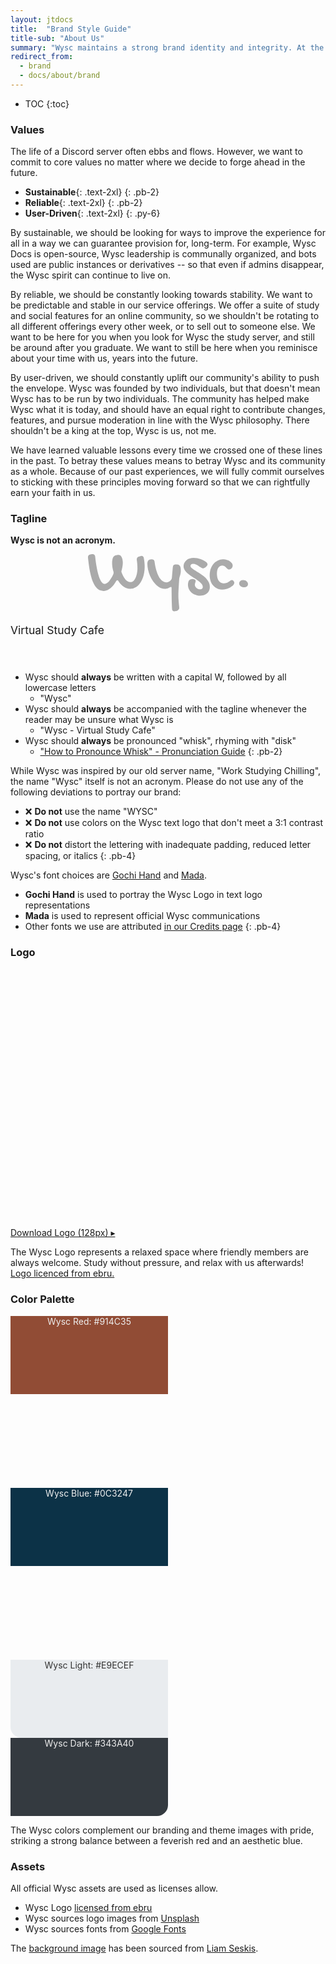 ```yaml
---
layout: jtdocs
title:  "Brand Style Guide"
title-sub: "About Us"
summary: "Wysc maintains a strong brand identity and integrity. At the intersection of rigorous and relaxed, explorative yet casual, we balance two extremes to provide a flexible, laid-back experience where you can pursue your studies while also taking care of yourself."
redirect_from:
  - brand
  - docs/about/brand
---
```


* TOC
{:toc}


### Values

The life of a Discord server often ebbs and flows. However, we want to commit to core values no matter where we decide to forge ahead in the future.

- **Sustainable**{: .text-2xl}
  {: .pb-2}
- **Reliable**{: .text-2xl}
  {: .pb-2}
- **User-Driven**{: .text-2xl}
{: .py-6}

By sustainable, we should be looking for ways to improve the experience for all in a way we can guarantee provision for, long-term. For example, Wysc Docs is open-source, Wysc leadership is communally organized, and bots used are public instances or derivatives -- so that even if admins disappear, the Wysc spirit can continue to live on.

By reliable, we should be constantly looking towards stability. We want to be predictable and stable in our service offerings. We offer a suite of study and social features for an online community, so we shouldn't be rotating to all different offerings every other week, or to sell out to someone else. We want to be here for you when you look for Wysc the study server, and still be around after you graduate. We want to still be here when you reminisce about your time with us, years into the future.

By user-driven, we should constantly uplift our community's ability to push the envelope. Wysc was founded by two individuals, but that doesn't mean Wysc has to be run by two individuals. The community has helped make Wysc what it is today, and should have an equal right to contribute changes, features, and pursue moderation in line with the Wysc philosophy. There shouldn't be a king at the top, Wysc is us, not me.

We have learned valuable lessons every time we crossed one of these lines in the past. To betray these values means to betray Wysc and its community as a whole. Because of our past experiences, we will fully commit ourselves to sticking with these principles moving forward so that we can rightfully earn your faith in us.


### Tagline

**Wysc is not an acronym.**

<div class="w-full pt-2 text-center" style="padding-bottom:3em;">
<svg width="16rem" height="auto" viewBox="0 0 225.538 80.616" xmlns="http://www.w3.org/2000/svg" style="display:inherit;max-width:85%;margin-left:auto;margin-right:auto;margin-bottom:0.15em;">
<g id="svgGroup" stroke-linecap="round" fill-rule="evenodd" font-size="9pt" stroke="none" stroke-width="0mm" fill="#aaa" style="stroke:none;stroke-width:0mm;fill:#aaa;">
<path d="M 0.001 5.03 L 0.001 4.298 A 4.281 4.281 0 0 1 0.275 2.714 Q 0.747 1.52 2.033 0.916 A 5.901 5.901 0 0 1 3.37 0.489 L 5.469 0.098 Q 5.759 0.016 5.996 0.003 A 1.573 1.573 0 0 1 6.08 0.001 L 6.592 0.001 Q 9.471 0.001 10.069 3.193 A 7.79 7.79 0 0 1 10.108 3.419 Q 10.303 5.079 10.596 7.618 A 132.614 132.614 0 0 0 10.932 10.279 A 173.878 173.878 0 0 0 11.353 13.184 A 201.431 201.431 0 0 0 11.854 16.285 A 233.101 233.101 0 0 0 12.427 19.532 Q 13.038 22.852 13.819 26.051 A 74.242 74.242 0 0 0 15.217 31.038 A 65.949 65.949 0 0 0 15.577 32.13 A 35.642 35.642 0 0 0 16.614 34.84 A 26.748 26.748 0 0 0 17.774 37.208 A 16.863 16.863 0 0 0 18.843 38.901 Q 19.602 39.951 20.435 40.699 A 5.404 5.404 0 0 0 21.698 41.56 A 4.295 4.295 0 0 0 23.585 41.993 A 4.419 4.419 0 0 0 25.178 41.685 A 5.885 5.885 0 0 0 26.05 41.26 A 11.557 11.557 0 0 0 27.443 40.29 A 14.92 14.92 0 0 0 28.516 39.332 A 21.992 21.992 0 0 0 30.288 37.364 A 25.536 25.536 0 0 0 30.86 36.622 Q 31.983 35.108 32.911 33.546 Q 33.839 31.983 34.595 30.543 A 40.457 40.457 0 0 0 35.118 29.514 Q 35.517 28.699 35.792 28.028 Q 36.085 27.1 36.085 26.319 A 6.293 6.293 0 0 0 36.036 25.538 A 8.313 8.313 0 0 0 35.956 25.03 A 10.159 10.159 0 0 0 35.889 24.708 Q 34.962 21.68 34.473 18.653 A 38.101 38.101 0 0 1 34.054 14.678 A 46.823 46.823 0 0 1 33.985 12.11 A 24.038 24.038 0 0 1 34.327 8.057 A 13.566 13.566 0 0 1 35.068 5.363 A 11.963 11.963 0 0 1 35.499 4.395 A 4.031 4.031 0 0 1 36.503 3.128 A 4.897 4.897 0 0 1 36.817 2.882 Q 37.696 2.247 38.746 1.856 A 10.877 10.877 0 0 1 40.943 1.295 A 16.285 16.285 0 0 1 42.147 1.159 A 12.568 12.568 0 0 1 43.067 1.124 A 4.814 4.814 0 0 1 44.304 1.278 A 4.179 4.179 0 0 1 45.02 1.539 A 3.561 3.561 0 0 1 45.983 2.218 A 4.956 4.956 0 0 1 46.583 2.93 A 11.418 11.418 0 0 1 48.433 6.863 A 13.138 13.138 0 0 1 48.511 7.178 A 21.088 21.088 0 0 1 49.073 12.012 A 30.747 30.747 0 0 1 48.644 17.064 A 33.926 33.926 0 0 1 48.585 17.408 Q 48.096 20.167 47.413 22.901 A 3.271 3.271 0 0 0 47.078 24.184 A 3.889 3.889 0 0 0 47.071 24.415 A 2.836 2.836 0 0 0 47.116 24.909 A 3.598 3.598 0 0 0 47.193 25.245 A 11.164 11.164 0 0 0 47.328 25.693 Q 47.405 25.929 47.498 26.187 A 18.235 18.235 0 0 0 47.51 26.221 A 49.005 49.005 0 0 0 49.148 29.999 A 55.027 55.027 0 0 0 49.586 30.885 A 23.67 23.67 0 0 0 51.771 34.427 A 21.342 21.342 0 0 0 52.344 35.157 A 14.695 14.695 0 0 0 55.2 37.842 A 13.553 13.553 0 0 0 55.86 38.282 A 8.077 8.077 0 0 0 59.765 39.488 A 9.817 9.817 0 0 0 60.303 39.503 A 5.011 5.011 0 0 0 63.41 38.415 A 7.14 7.14 0 0 0 64.258 37.647 A 13.742 13.742 0 0 0 66.058 35.251 A 18.286 18.286 0 0 0 67.213 32.96 A 29.181 29.181 0 0 0 68.667 28.524 A 34.203 34.203 0 0 0 69.044 26.783 A 36.566 36.566 0 0 0 69.589 22.726 A 30.689 30.689 0 0 0 69.678 20.411 Q 69.678 17.188 69.434 14.063 A 93.672 93.672 0 0 0 69.113 10.702 A 73.404 73.404 0 0 0 68.799 8.301 A 1.343 1.343 0 0 1 68.708 7.935 A 1.226 1.226 0 0 1 68.702 7.813 L 68.702 7.325 Q 68.702 5.158 70.507 4.057 A 5.992 5.992 0 0 1 71.68 3.516 L 73.878 2.784 Q 74.805 2.491 75.587 2.491 A 3.026 3.026 0 0 1 77.034 2.822 Q 78.198 3.444 78.617 5.236 A 7.561 7.561 0 0 1 78.712 5.714 Q 79.249 8.741 79.566 11.768 A 58.03 58.03 0 0 1 79.883 17.823 A 48.902 48.902 0 0 1 79.168 26.316 A 42.668 42.668 0 0 1 78.37 29.932 A 39.042 39.042 0 0 1 76.424 35.544 A 30.862 30.862 0 0 1 74.146 39.82 A 24.11 24.11 0 0 1 70.781 44.008 A 20.109 20.109 0 0 1 67.725 46.485 Q 64.014 48.926 59.571 48.926 A 15.605 15.605 0 0 1 53.846 47.801 A 20.633 20.633 0 0 1 50.831 46.314 A 19.74 19.74 0 0 1 46.768 43.056 Q 45.16 41.399 43.686 39.238 A 36.596 36.596 0 0 1 42.872 37.989 A 4.166 4.166 0 0 0 42.541 37.464 Q 41.982 36.719 41.309 36.719 A 1.176 1.176 0 0 0 40.605 36.967 Q 40.222 37.247 39.875 37.846 A 5.339 5.339 0 0 0 39.796 37.989 Q 38.087 41.016 36.036 43.58 A 30.231 30.231 0 0 1 33.135 46.737 A 25.845 25.845 0 0 1 31.69 47.999 A 20.097 20.097 0 0 1 28.328 50.217 A 17.669 17.669 0 0 1 26.905 50.88 A 13.258 13.258 0 0 1 22.589 51.885 A 12.541 12.541 0 0 1 21.876 51.905 A 12.794 12.794 0 0 1 17.523 51.182 A 11.598 11.598 0 0 1 14.674 49.683 A 18.792 18.792 0 0 1 10.803 45.925 A 23.374 23.374 0 0 1 9.302 43.751 A 36.517 36.517 0 0 1 6.798 38.82 A 45.939 45.939 0 0 1 5.469 35.23 A 90.036 90.036 0 0 1 2.857 25.22 Q 1.807 20.02 1.148 14.796 A 596.591 596.591 0 0 1 0.532 9.742 A 481.968 481.968 0 0 1 0.001 5.03 Z M 103.281 48.065 A 12.671 12.671 0 0 0 107.813 48.926 Q 109.766 48.926 111.524 48.487 A 11.644 11.644 0 0 0 112.618 48.155 A 13.332 13.332 0 0 0 114.991 47.022 A 8.928 8.928 0 0 1 115.292 46.845 Q 115.52 46.716 115.727 46.62 A 4.214 4.214 0 0 1 116.114 46.461 A 5.167 5.167 0 0 1 116.207 46.429 Q 116.484 46.338 116.693 46.306 A 1.364 1.364 0 0 1 116.895 46.29 A 1.518 1.518 0 0 1 116.937 46.29 Q 117.08 46.294 117.198 46.326 A 0.653 0.653 0 0 1 117.628 46.656 A 1.116 1.116 0 0 1 117.705 46.845 Q 117.823 47.218 117.823 47.901 L 117.823 50.782 A 190.712 190.712 0 0 0 117.828 52.098 Q 117.832 52.788 117.842 53.542 A 334.234 334.234 0 0 0 117.872 55.445 Q 117.921 58.106 117.945 61.207 A 247.85 247.85 0 0 0 118.067 67.31 A 1490.122 1490.122 0 0 0 118.165 70.228 A 1243.533 1243.533 0 0 0 118.262 72.974 A 156.532 156.532 0 0 0 118.328 74.559 Q 118.363 75.312 118.404 75.986 A 77.888 77.888 0 0 0 118.507 77.491 Q 118.545 78.05 118.686 78.521 A 3.247 3.247 0 0 0 119.361 79.761 A 2.429 2.429 0 0 0 120.474 80.486 A 3.053 3.053 0 0 0 121.387 80.616 A 11.505 11.505 0 0 0 121.751 80.61 A 10.215 10.215 0 0 0 124.171 80.25 A 9.557 9.557 0 0 0 125.185 79.908 A 7.454 7.454 0 0 0 126.466 79.249 A 6.585 6.585 0 0 0 127.064 78.811 A 5.272 5.272 0 0 0 128.028 77.784 A 3.665 3.665 0 0 0 128.181 77.549 A 2.927 2.927 0 0 0 128.614 76.026 A 7.081 7.081 0 0 0 128.612 75.849 Q 128.598 75.291 128.502 74.243 A 77.497 77.497 0 0 0 128.419 73.389 A 220.055 220.055 0 0 1 128.363 72.842 Q 128.279 72.004 128.191 71.062 A 392.427 392.427 0 0 1 128.004 68.995 A 295.861 295.861 0 0 1 127.895 67.736 A 335.578 335.578 0 0 1 127.589 63.795 A 79.334 79.334 0 0 1 127.442 61.188 A 61.596 61.596 0 0 1 127.393 58.79 L 127.393 56.446 A 49.828 49.828 0 0 1 127.398 55.763 A 58.699 58.699 0 0 1 127.442 54.176 Q 127.468 53.54 127.501 52.815 A 436.124 436.124 0 0 1 127.564 51.466 A 267.696 267.696 0 0 1 127.615 50.462 Q 127.642 49.932 127.675 49.345 A 510.406 510.406 0 0 1 127.759 47.852 A 452.248 452.248 0 0 1 127.843 46.457 Q 127.888 45.717 127.941 44.894 A 886.546 886.546 0 0 1 128.077 42.799 A 873.284 873.284 0 0 0 128.204 40.845 Q 128.348 38.578 128.516 35.792 A 16.74 16.74 0 0 1 128.634 34.574 A 13.368 13.368 0 0 1 128.98 32.838 Q 129.346 31.495 129.761 30.103 A 29.716 29.716 0 0 0 130.011 29.214 A 34.977 34.977 0 0 0 130.494 27.125 Q 130.677 26.207 130.755 25.102 A 24.564 24.564 0 0 0 130.811 23.389 A 34.459 34.459 0 0 0 130.791 22.177 Q 130.761 21.329 130.687 20.591 A 16.101 16.101 0 0 0 130.494 19.215 Q 130.176 17.53 129.444 16.48 Q 128.712 15.43 127.54 14.967 A 5.475 5.475 0 0 0 127.181 14.839 Q 126.121 14.503 124.708 14.503 A 18.932 18.932 0 0 0 123.936 14.518 Q 123.465 14.537 123.059 14.581 A 8.278 8.278 0 0 0 122.291 14.698 A 3.889 3.889 0 0 0 121.578 14.913 A 2.797 2.797 0 0 0 120.753 15.43 A 2.876 2.876 0 0 0 120.18 16.17 A 3.984 3.984 0 0 0 119.874 16.895 Q 119.581 17.823 119.483 19.288 A 856.741 856.741 0 0 1 118.873 26.002 A 281.309 281.309 0 0 0 118.311 32.813 Q 118.261 33.266 118.191 33.668 A 9.976 9.976 0 0 1 118.043 34.376 A 3.385 3.385 0 0 1 118.031 34.422 Q 117.937 34.774 117.761 35.138 A 5.542 5.542 0 0 1 117.383 35.792 A 11.714 11.714 0 0 1 116.854 36.476 A 9.782 9.782 0 0 1 114.161 38.746 Q 112.305 39.796 110.206 39.796 Q 107.276 39.796 104.664 37.745 Q 103.113 36.527 101.734 34.69 A 24.751 24.751 0 0 1 99.927 31.885 A 31.079 31.079 0 0 1 99.486 31.064 Q 97.639 27.505 96.241 22.657 A 71.805 71.805 0 0 1 94.849 16.907 A 94.993 94.993 0 0 1 93.799 10.499 A 4.907 4.907 0 0 0 93.716 10.046 Q 93.074 7.325 89.503 7.325 Q 86.426 7.325 85.059 8.765 A 3.535 3.535 0 0 0 84.881 8.968 Q 84.041 10.001 83.794 11.851 A 12.729 12.729 0 0 0 83.692 13.526 A 38.667 38.667 0 0 0 84.669 22.12 A 46.342 46.342 0 0 0 87.354 30.347 Q 89.063 34.278 91.358 37.672 A 38.124 38.124 0 0 0 92.831 39.704 A 32.042 32.042 0 0 0 96.339 43.555 Q 99.024 46.046 101.954 47.486 A 15.479 15.479 0 0 0 103.281 48.065 Z M 154.167 5.768 A 27.357 27.357 0 0 0 148.829 5.225 Q 145.85 5.225 143.287 6.104 A 15.98 15.98 0 0 0 142.349 6.459 A 13.618 13.618 0 0 0 138.819 8.57 A 11.674 11.674 0 0 0 135.816 12.354 A 10.145 10.145 0 0 0 135.273 13.661 A 11.001 11.001 0 0 0 134.717 17.188 A 9.477 9.477 0 0 0 135.048 19.69 A 10.173 10.173 0 0 0 136.719 23.072 A 24.015 24.015 0 0 0 138.515 25.221 A 29.402 29.402 0 0 0 141.749 28.175 A 68.35 68.35 0 0 0 142.513 28.77 A 75.435 75.435 0 0 0 148.267 32.764 A 144.169 144.169 0 0 1 150.194 33.998 A 123.893 123.893 0 0 1 154.786 37.135 A 40.848 40.848 0 0 1 154.88 37.202 Q 157.844 39.343 159.815 41.578 A 9.291 9.291 0 0 1 160.849 42.986 A 6.587 6.587 0 0 1 161.817 46.387 A 4.527 4.527 0 0 1 161.77 47.054 Q 161.478 49.016 159.361 49.472 A 6.916 6.916 0 0 1 157.911 49.61 Q 156.446 49.61 155.128 49.073 A 8.792 8.792 0 0 1 155.086 49.056 A 7.835 7.835 0 0 1 152.808 47.633 A 6.985 6.985 0 0 1 151.221 45.557 A 5.393 5.393 0 0 1 150.635 43.116 A 6.427 6.427 0 0 1 150.806 41.651 A 17.23 17.23 0 0 1 150.872 41.379 A 15.293 15.293 0 0 1 151.197 40.26 A 121.414 121.414 0 0 0 151.305 39.933 A 107.688 107.688 0 0 0 151.612 38.99 A 4.433 4.433 0 0 0 151.681 38.752 A 3.807 3.807 0 0 0 151.807 37.794 A 1.888 1.888 0 0 0 151.693 37.139 Q 151.542 36.726 151.19 36.37 A 3.471 3.471 0 0 0 150.587 35.889 A 4.177 4.177 0 0 0 149.861 35.522 Q 149.304 35.303 148.623 35.2 A 8.744 8.744 0 0 0 147.315 35.108 Q 145.966 35.108 144.911 35.43 A 4.827 4.827 0 0 0 142.457 37.061 Q 141.345 38.473 141.037 41.108 A 19.03 19.03 0 0 0 140.919 43.311 A 16.546 16.546 0 0 0 140.939 44.133 A 14.061 14.061 0 0 0 142.213 49.415 Q 143.507 52.198 145.801 54.2 A 15.593 15.593 0 0 0 147.564 55.528 A 18.042 18.042 0 0 0 151.27 57.349 A 18.46 18.46 0 0 0 153.733 58.049 A 21.581 21.581 0 0 0 158.204 58.497 A 18.814 18.814 0 0 0 159.929 58.419 A 15.466 15.466 0 0 0 163.673 57.618 A 14.627 14.627 0 0 0 164.508 57.294 A 12.44 12.44 0 0 0 167.969 55.128 A 10.961 10.961 0 0 0 170.753 51.27 A 11.322 11.322 0 0 0 171.385 49.365 A 13.288 13.288 0 0 0 171.729 46.29 Q 171.729 43.116 170.557 40.406 Q 169.385 37.696 167.457 35.401 A 30.899 30.899 0 0 0 163.087 31.153 Q 160.645 29.2 158.082 27.54 A 186.32 186.32 0 0 0 156.808 26.722 A 167.807 167.807 0 0 0 153.077 24.415 A 102.101 102.101 0 0 1 150.764 22.987 A 75.924 75.924 0 0 1 148.707 21.632 A 27.538 27.538 0 0 1 148.035 21.158 Q 147.322 20.639 146.73 20.132 A 14.387 14.387 0 0 1 145.606 19.068 A 6.212 6.212 0 0 1 145.253 18.66 Q 144.924 18.243 144.727 17.829 A 2.839 2.839 0 0 1 144.434 16.602 A 3.444 3.444 0 0 1 144.45 16.27 A 2.443 2.443 0 0 1 145.435 14.478 Q 146.049 14.014 146.874 13.835 A 5.287 5.287 0 0 1 147.999 13.721 A 11.794 11.794 0 0 1 148.017 13.721 A 10.197 10.197 0 0 1 152.442 14.698 A 30.218 30.218 0 0 1 153.075 15.009 A 26.859 26.859 0 0 1 156.226 16.871 A 537.708 537.708 0 0 0 157.886 18.012 A 404.089 404.089 0 0 0 159.4 19.044 A 7.869 7.869 0 0 0 160.064 19.45 Q 161.117 20.02 162.012 20.02 Q 162.589 20.02 163.282 19.778 A 6.922 6.922 0 0 0 164.039 19.459 A 9.666 9.666 0 0 0 166.163 18.043 A 12.076 12.076 0 0 0 166.647 17.596 A 10.292 10.292 0 0 0 167.823 16.236 Q 168.221 15.682 168.387 15.186 A 2.148 2.148 0 0 0 168.507 14.503 A 3.029 3.029 0 0 0 168.175 13.164 Q 167.722 12.238 166.651 11.28 A 13.876 13.876 0 0 0 166.317 10.991 Q 164.542 9.502 161.915 8.277 Q 159.034 6.934 155.567 6.08 A 31.512 31.512 0 0 0 154.167 5.768 Z M 195.655 8.057 A 16.754 16.754 0 0 0 190.723 7.325 A 20.165 20.165 0 0 0 190.207 7.332 A 17.381 17.381 0 0 0 183.057 9.01 A 18.33 18.33 0 0 0 176.978 13.697 A 20.331 20.331 0 0 0 175.349 15.891 A 23.26 23.26 0 0 0 172.974 20.801 A 24.404 24.404 0 0 0 172.069 24.125 A 28.934 28.934 0 0 0 171.534 29.786 A 28.711 28.711 0 0 0 171.673 32.65 A 23.187 23.187 0 0 0 172.828 37.989 A 21.897 21.897 0 0 0 173.468 39.617 A 18.28 18.28 0 0 0 176.466 44.361 A 16.639 16.639 0 0 0 182.032 48.511 A 15.625 15.625 0 0 0 184.215 49.328 A 17.409 17.409 0 0 0 189.112 50.001 Q 191.993 50.001 195.045 49.122 A 29.552 29.552 0 0 0 196.717 48.587 A 24.993 24.993 0 0 0 200.587 46.851 A 19.437 19.437 0 0 0 202.723 45.477 A 14.295 14.295 0 0 0 204.664 43.751 Q 206.251 42.042 206.251 40.43 Q 206.251 39.747 205.933 39.063 Q 205.616 38.38 205.152 37.818 A 4.52 4.52 0 0 0 205.148 37.814 A 4.346 4.346 0 0 0 204.102 36.89 A 2.68 2.68 0 0 0 203.699 36.682 A 2.013 2.013 0 0 0 202.93 36.524 A 3.233 3.233 0 0 0 201.737 36.756 A 4.227 4.227 0 0 0 200.831 37.257 A 434.464 434.464 0 0 1 199.75 38.026 A 577.488 577.488 0 0 1 198.56 38.868 A 14.944 14.944 0 0 1 197.385 39.615 A 19.069 19.069 0 0 1 195.679 40.479 A 7.055 7.055 0 0 1 195.307 40.633 Q 193.788 41.212 191.749 41.212 A 11.845 11.845 0 0 1 190.434 41.141 A 8.338 8.338 0 0 1 184.327 37.623 A 11.714 11.714 0 0 1 182.768 34.528 Q 182.236 32.968 181.979 31.062 A 28.988 28.988 0 0 1 181.739 27.198 A 20.521 20.521 0 0 1 181.811 25.455 A 16.673 16.673 0 0 1 182.252 22.779 Q 182.764 20.753 183.716 19.263 A 8.166 8.166 0 0 1 183.915 18.968 A 6.909 6.909 0 0 1 186.085 16.944 A 5.919 5.919 0 0 1 187.075 16.48 A 6.398 6.398 0 0 1 189.258 16.114 A 6.756 6.756 0 0 1 190.312 16.193 A 5.111 5.111 0 0 1 192.359 16.968 A 14.96 14.96 0 0 1 194.703 18.873 Q 195.753 19.923 196.68 20.777 A 3.832 3.832 0 0 0 197.013 21.051 A 2.851 2.851 0 0 0 198.731 21.632 Q 199.757 21.632 200.684 21.168 A 6.08 6.08 0 0 0 202.344 19.947 A 5.932 5.932 0 0 0 203.516 18.189 A 5.11 5.11 0 0 0 203.956 16.114 A 5.037 5.037 0 0 0 203.6 14.269 A 6.565 6.565 0 0 0 202.833 12.867 A 10.288 10.288 0 0 0 201.759 11.589 A 12.484 12.484 0 0 0 199.879 10.035 A 13.983 13.983 0 0 0 198.362 9.14 A 16.749 16.749 0 0 0 195.655 8.057 Z M 217.677 46.45 A 8.105 8.105 0 0 0 219.825 46.729 Q 221.143 46.729 222.187 46.43 A 5.291 5.291 0 0 0 224 45.533 A 3.798 3.798 0 0 0 225.321 43.666 A 4.8 4.8 0 0 0 225.538 42.188 A 4.569 4.569 0 0 0 225.001 40.04 A 6.141 6.141 0 0 0 223.56 38.233 Q 222.657 37.452 221.461 36.988 Q 220.264 36.524 218.995 36.524 Q 217.778 36.524 216.777 36.785 A 5.746 5.746 0 0 0 214.674 37.794 Q 213.038 39.063 213.038 41.114 A 4.846 4.846 0 0 0 213.55 43.311 A 5.402 5.402 0 0 0 214.991 45.093 Q 215.919 45.85 217.164 46.29 A 7.441 7.441 0 0 0 217.677 46.45 Z" vector-effect="non-scaling-stroke" />
</g>
</svg>
<br>
<span style="font-size:1.25em;margin-top:0.15em;">Virtual Study Cafe</span>
</div>

- Wysc should **always** be written with a capital W, followed by all lowercase letters
  - "Wysc"
- Wysc should **always** be accompanied with the tagline whenever the reader may be unsure what Wysc is
  - "Wysc - Virtual Study Cafe"
- Wysc should **always** be pronounced "whisk", rhyming with "disk"
  - ["How to Pronounce Whisk" - Pronunciation Guide](https://www.youtube.com/watch?v=SWz09YVZ7Hk)
{: .pb-2}

While Wysc was inspired by our old server name, "Work Studying Chilling", the name "Wysc" itself is not an acronym. Please do not use any of the following deviations to portray our brand:

- &#10060; **Do not** use the name "WYSC"
- &#10060; **Do not** use colors on the Wysc text logo that don't meet a 3:1 contrast ratio
- &#10060; **Do not** distort the lettering with inadequate padding, reduced letter spacing, or italics
{: .pb-4}

Wysc's font choices are [Gochi Hand](/docs/about/credits#media) and [Mada](/docs/about/credits#media).
  - **Gochi Hand** is used to portray the Wysc Logo in text logo representations
  - **Mada** is used to represent official Wysc communications
  - Other fonts we use are attributed [in our Credits page](/docs/about/credits#media)
{: .pb-4}


### Logo

<div class="mb-8 flex justify-center align-center items-center" style="background-image:url('/media/ben-white-eeiAnugy2Hs-unsplash.jpg');width:100%;height:400px;background-repeat:no-repeat;background-size:cover;background-position:center;border-radius:calc(35px/2);background-attachment:fixed;">
<div style="width:15%;padding:15%;box-sizing:border-box;position:relative;">
<div class="flex justify-center align-center items-center" style="background-image:url('/media/wsc-sp-rounded.png');width:100%;height:100%;top:0;left:0;background-repeat:no-repeat;background-size:cover;background-position:center;position:absolute;"></div>
</div>
</div>

[Download Logo (128px) &#9656;](/media/wsc-square-sm.png)

The Wysc Logo represents a relaxed space where friendly members are always welcome. Study without pressure, and relax with us afterwards! [Logo licenced from ebru.](/docs/licenses/2020-01-29-server-icon)


### Color Palette

<div class="flex justify-center align-start items-start" style="flex-wrap:wrap;z-index:5;">
<div class="flex justify-center align-center items-end" style="background-image:url('/media/speqi/liam-seskis-9NhciG1wq10-unsplash.jpg');width:50%;height:275px;background-repeat:no-repeat;background-size:cover;background-position:center;border-top-left-radius:calc(35px/2);">
  <div class="blogfadeb00 flex justify-center align-center items-center" style="width:100%;height:125px;box-sizing:border-box;background-color:#914C35;background-repeat:no-repeat;background-size:cover;background-position:center;text-align:center;">
    <span style="color:#eee;">Wysc Red: #914C35</span>
  </div>
</div>
<div class="flex justify-center align-center items-end" style="background-image:url('/media/T_1hsMH9CQY.jpg');width:50%;height:275px;background-repeat:no-repeat;background-size:cover;background-position:center;border-top-right-radius:calc(35px/2);">
  <div class="blogfadeb00 flex justify-center items-center align-center" style="width:100%;height:125px;box-sizing:border-box;background-color:#0C3247;background-repeat:no-repeat;background-size:cover;background-position:center;text-align:center;">
    <span style="color:#eee;">Wysc Blue: #0C3247</span>
  </div>
</div>
</div>
<div class="mb-8 flex justify-center align-start items-start" style="flex-wrap:wrap;">
<div class="flex justify-center align-center items-center" style="background-color:#e9ecef;width:50%;height:125px;text-align:center;border-bottom-left-radius:calc(35px/2);">
  <span style="color:#333;">Wysc Light: #E9ECEF</span>
</div>
<div class="flex justify-center align-center items-center" style="background-color:#343A40;width:50%;height:125px;text-align:center;border-bottom-right-radius:calc(35px/2);">
  <span style="color:#eee;">Wysc Dark: #343A40</span>
</div>
</div>

The Wysc colors complement our branding and theme images with pride, striking a strong balance between a feverish red and an aesthetic blue.


### Assets

All official Wysc assets are used as licenses allow.

- Wysc Logo [licensed from ebru]((/docs/licenses/2020-01-29-server-icon))
- Wysc sources logo images from [Unsplash](https://unsplash.com/?utm_source=unsplash&utm_medium=referral&utm_content=creditCopyText)
- Wysc sources fonts from [Google Fonts](https://fonts.google.com)

The [background image](https://unsplash.com/photos/9NhciG1wq10) has been sourced from [Liam Seskis](https://unsplash.com/@liamseskis?utm_source=unsplash&utm_medium=referral&utm_content=creditCopyText).


